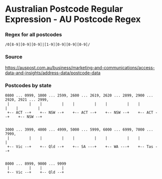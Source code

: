 # Australian Postcode Regular Expression - AU Postcode Regex

### Regex for all postcodes

`/0[8-9][0-9][0-9]|[1-9][0-9][0-9][0-9]/`

### Source

https://auspost.com.au/business/marketing-and-communications/access-data-and-insights/address-data/postcode-data

### Postcodes by state

    0800 ... 0999, 1000 ... 2599, 2600 ... 2619, 2620 ... 2899, 2900 ... 2920, 2921 ... 2999,
     |         |    |         |    |         |    |         |    |         |    |         |    
     +-- ACT --+    +-- NSW --+    +-- ACT --+    +-- NSW --+    +-- ACT --+    +-- NSW --+
    
    
    3000 ... 3999, 4000 ... 4999, 5000 ... 5999, 6000 ... 6999, 7000 ... 7999, 
     |         |    |         |    |         |    |         |    |         |    
     +-- Vic --+    +-- Qld --+    +-- SA ---+    +-- WA ---+    +-- Tas --+
    
    
    8000 ... 8999, 9000 ... 9999
     |         |    |         |
     +-- Vic --+    +-- Qld --+
